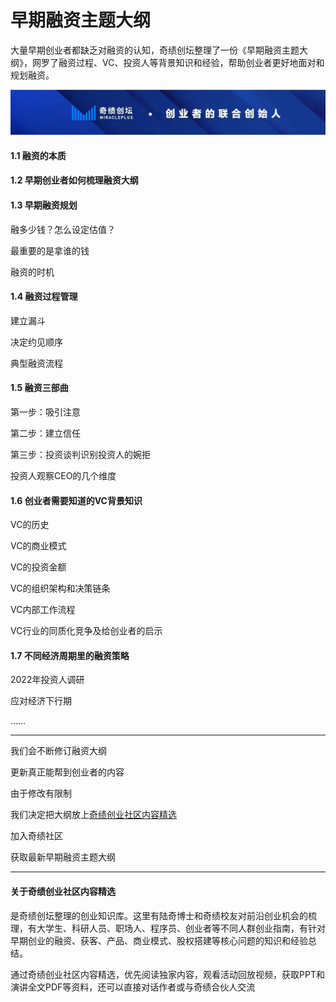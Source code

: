 # 早期融资主题大纲
大量早期创业者都缺乏对融资的认知，奇绩创坛整理了一份《早期融资主题大纲》，网罗了融资过程、VC、投资人等背景知识和经验，帮助创业者更好地面对和规划融资。

![image](https://github.com/MricalePlus/MiraclePlus/blob/main/images/%E5%A5%87%E7%BB%A91.jpeg?raw=true)

#### 1.1 融资的本质

#### 1.2 早期创业者如何梳理融资大纲

#### 1.3 早期融资规划
融多少钱？怎么设定估值？

最重要的是拿谁的钱

融资的时机

#### 1.4 融资过程管理
建立漏斗

决定约见顺序

典型融资流程

#### 1.5 融资三部曲
第一步：吸引注意

第二步：建立信任

第三步：投资谈判识别投资人的婉拒

投资人观察CEO的几个维度

#### 1.6 创业者需要知道的VC背景知识
VC的历史

VC的商业模式

VC的投资金额

VC的组织架构和决策链条

VC内部工作流程

VC行业的同质化竞争及给创业者的启示

#### 1.7 不同经济周期里的融资策略
2022年投资人调研

应对经济下行期

……

---
我们会不断修订融资大纲

更新真正能帮到创业者的内容

由于修改有限制

我们决定把大纲放上[奇绩创业社区内容精选](https://apply.miracleplus.com/high_quality_content?s=PRteam&source_customized=GitHub)

加入奇绩社区

获取最新早期融资主题大纲

---
#### 关于奇绩创业社区内容精选

是奇绩创坛整理的创业知识库。这里有陆奇博士和奇绩校友对前沿创业机会的梳理，有大学生、科研人员、职场人、程序员、创业者等不同人群创业指南，有针对早期创业的融资、获客、产品、商业模式、股权搭建等核心问题的知识和经验总结。

通过奇绩创业社区内容精选，优先阅读独家内容，观看活动回放视频，获取PPT和演讲全文PDF等资料，还可以直接对话作者或与奇绩合伙人交流
